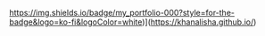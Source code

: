 https://img.shields.io/badge/my_portfolio-000?style=for-the-badge&logo=ko-fi&logoColor=white)](https://khanalisha.github.io/)

